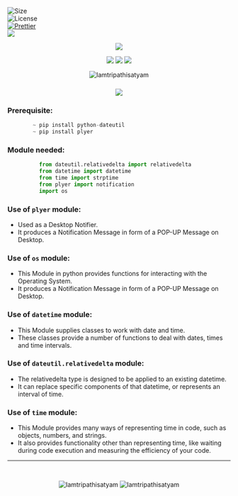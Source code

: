 ![Size](https://img.shields.io/github/repo-size/Iamtripathisatyam/Age_Calculator?color=red&label=Repo%20Size%20)</br>
![License](https://img.shields.io/badge/License-MIT-red.svg)</br>
[![Prettier](https://img.shields.io/badge/Code%20Style-Prettier-red.svg)](https://github.com/prettier/prettier)</br>
![](https://img.shields.io/tokei/lines/github/Iamtripathisatyam/Age_Calculator?color=red&label=Lines%20of%20Code)</br>

<p align="center">
<img src="https://icons.iconarchive.com/icons/bokehlicia/pacifica/128/accessories-calculator-icon.png" />
</p>

<p align="center">
<img src="https://forthebadge.com/images/badges/for-you.svg" />
<img src="http://ForTheBadge.com/images/badges/made-with-python.svg" />
<img src="https://forthebadge.com/images/badges/built-by-developers.svg" />
</p>

<p align="center">
  <img src="https://profile-counter.glitch.me/{Age_Calculator}/count.svg" alt=Iamtripathisatyam />
</p>

### <h3 align="center"><a href="https://github.com/Iamtripathisatyam/Age_Calculator/blob/main/Age_Calculator.py"><img src="https://img.shields.io/badge/-AGE CALCULATOR USING PYTHON-black?logo=python&logoColor=yellow&style=flat-square"></a><h3/>
  
### Prerequisite:
```python
        ~ pip install python-dateutil
        ~ pip install plyer
```
             
### Module needed:
```python 
          from dateutil.relativedelta import relativedelta
          from datetime import datetime
          from time import strptime
          from plyer import notification
          import os 
```
### Use of `plyer` module:
   - Used as a Desktop Notifier. 
   - It produces a Notification Message in form of a POP-UP Message on Desktop.
### Use of `os` module:
   - This Module in python provides functions for interacting with the Operating System. 
   - It produces a Notification Message in form of a POP-UP Message on Desktop.
### Use of `datetime` module:
   - This Module supplies classes to work with date and time.
   - These classes provide a number of functions to deal with dates, times and time intervals.
### Use of `dateutil.relativedelta` module:
   - The relativedelta type is designed to be applied to an existing datetime.
   - It can replace specific components of that datetime, or represents an interval of time.
### Use of `time` module:
   - This Module provides many ways of representing time in code, such as objects, numbers, and strings. 
   - It also provides functionality other than representing time, like waiting during code execution and measuring the efficiency of your code.
_________________________________

<br/>
<p align="center">
<img src="https://badges.pufler.dev/updated/Iamtripathisatyam/Age_Calculator?style=for-the-badge&logo=github&logoColor=yellow" alt=Iamtripathisatyam />
<img src="https://badges.pufler.dev/created/Iamtripathisatyam/Age_Calculator?style=for-the-badge&logo=github&logoColor=yellow" alt=Iamtripathisatyam />
</p>
